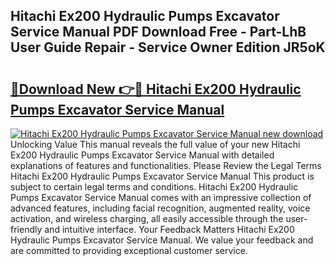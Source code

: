 ## Hitachi Ex200 Hydraulic Pumps Excavator Service Manual PDF Download Free - Part-LhB User Guide Repair - Service Owner Edition JR5oK

# <h2><a href="http://bc75645.oget.top/?id=Hitachi+Ex200+Hydraulic+Pumps+Excavator+Service+Manual">🔗Download New 👉🔴 Hitachi Ex200 Hydraulic Pumps Excavator Service Manual</a></h2>

[![Hitachi Ex200 Hydraulic Pumps Excavator Service Manual new download](https://i.imgur.com/5g1atiW.png)](http://bc75645.oget.top/?id=Hitachi+Ex200+Hydraulic+Pumps+Excavator+Service+Manual)
Unlocking Value This manual reveals the full value of your new Hitachi Ex200 Hydraulic Pumps Excavator Service Manual with detailed explanations of features and functionalities. Please Review the Legal Terms Hitachi Ex200 Hydraulic Pumps Excavator Service Manual This product is subject to certain legal terms and conditions. Hitachi Ex200 Hydraulic Pumps Excavator Service Manual comes with an impressive collection of advanced features, including facial recognition, augmented reality, voice activation, and wireless charging, all easily accessible through the user-friendly and intuitive interface. Your Feedback Matters Hitachi Ex200 Hydraulic Pumps Excavator Service Manual. We value your feedback and are committed to providing exceptional customer service.

